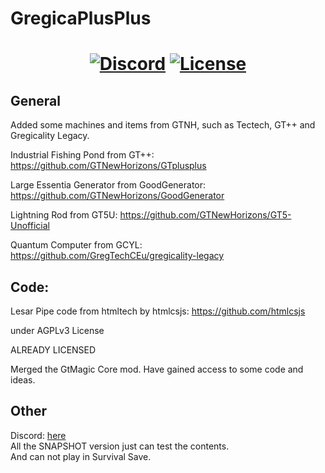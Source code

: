 # GregicaPlusPlus

<h1 align="center">
     <a href="https://discord.gg/9Duea6z9"><img src="https://img.shields.io/discord/1097649801841090620?color=5464ec&label=Discord&style=for-the-badge" alt="Discord"></a>
     <a href="https://github.com/Darknight123MC/GregicaPlusPlus/blob/master/LICENSE"><img src="https://img.shields.io/github/license/Darknight123MC/GregicaPlusPlus?style=for-the-badge" alt="License"></a>
</h1>


## General
Added some machines and items from GTNH, such as Tectech, GT++ and Gregicality Legacy.

Industrial Fishing Pond from GT++: https://github.com/GTNewHorizons/GTplusplus

Large Essentia Generator from GoodGenerator: https://github.com/GTNewHorizons/GoodGenerator

Lightning Rod from GT5U: https://github.com/GTNewHorizons/GT5-Unofficial

Quantum Computer from GCYL: https://github.com/GregTechCEu/gregicality-legacy



## Code:

Lesar Pipe code from htmltech by htmlcsjs: https://github.com/htmlcsjs

under AGPLv3 License  

ALREADY LICENSED

Merged the GtMagic Core mod.
Have gained access to some code and ideas.


## Other
Discord: [here](https://discord.gg/gXEeKcJv9d)  
All the SNAPSHOT version just can test the contents.  
And can not play in Survival Save.

